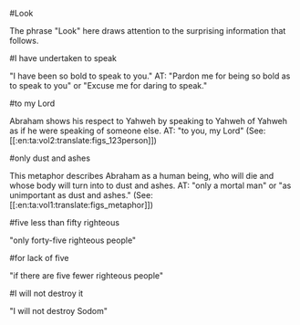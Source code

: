 #Look

The phrase "Look" here draws attention to the surprising information that follows.

#I have undertaken to speak

"I have been so bold to speak to you." AT: "Pardon me for being so bold as to speak to you" or "Excuse me for daring to speak."

#to my Lord

Abraham shows his respect to Yahweh by speaking to Yahweh of Yahweh as if he were speaking of someone else. AT: "to you, my Lord" (See: [[:en:ta:vol2:translate:figs_123person]])

#only dust and ashes

This metaphor describes Abraham as a human being, who will die and whose body will turn into to dust and ashes. AT: "only a mortal man" or "as unimportant as dust and ashes." (See: [[:en:ta:vol1:translate:figs_metaphor]])

#five less than fifty righteous

"only forty-five righteous people"

#for lack of five

"if there are five fewer righteous people"

#I will not destroy it

"I will not destroy Sodom"